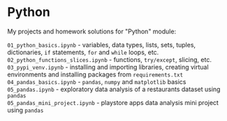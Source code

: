 # Python

My projects and homework solutions for "Python" module:

`01_python_basics.ipynb` - variables, data types, lists, sets, tuples, dictionaries, `if` statements, `for` and `while` loops, etc.   
`02_python_functions_slices.ipynb` - functions, `try/except`, slicing, etc.   
`03_pypi_venv.ipynb` - installing and importing libraries, creating virtual environments and installing packages from `requirements.txt`    
`04_pandas_basics.ipynb` - `pandas`, `numpy` and `matplotlib` basics   
`05_pandas.ipynb` - exploratory data analysis of a restaurants dataset using `pandas`  
`05_pandas_mini_project.ipynb` - playstore apps data analysis mini project using `pandas`  
